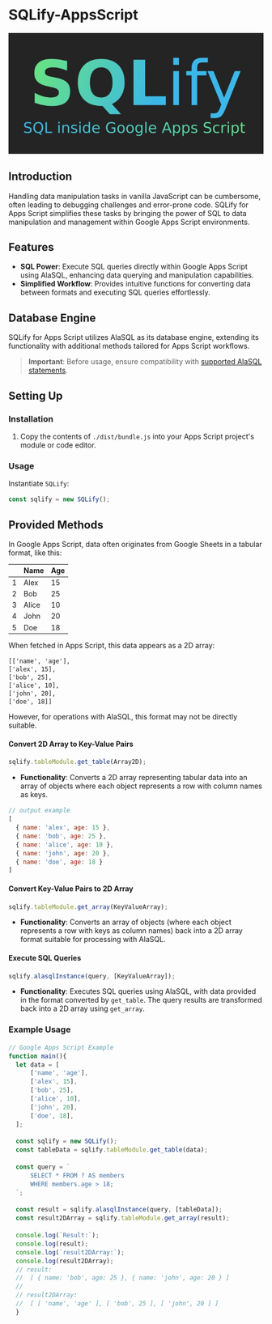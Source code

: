 
# SQLify-AppsScript
![SQLify for Apps Script Logo](assets/logo/logo.jpg)
## Introduction
Handling data manipulation tasks in vanilla JavaScript can be cumbersome, often leading to debugging challenges and error-prone code. SQLify for Apps Script simplifies these tasks by bringing the power of SQL to data manipulation and management within Google Apps Script environments.

## Features
- **SQL Power**: Execute SQL queries directly within Google Apps Script using AlaSQL, enhancing data querying and manipulation capabilities.
- **Simplified Workflow**: Provides intuitive functions for converting data between formats and executing SQL queries effortlessly.

## Database Engine
SQLify for Apps Script utilizes AlaSQL as its database engine, extending its functionality with additional methods tailored for Apps Script workflows.

> **Important**: Before usage, ensure compatibility with [supported AlaSQL statements](https://github.com/alasql/alasql/wiki/Supported-SQL-statements).

## Setting Up

### Installation
1. Copy the contents of `./dist/bundle.js` into your Apps Script project's module or code editor.

### Usage
Instantiate `SQLify`:
  ```javascript
  const sqlify = new SQLify();
  ```

## Provided Methods

In Google Apps Script, data often originates from Google Sheets in a tabular format, like this:

|   | Name     | Age  |
|---|----------|------|
| 1 | Alex     | 15   |
| 2 | Bob      | 25   |
| 3 | Alice    | 10   |
| 4 | John     | 20   |
| 5 | Doe      | 18   |

When fetched in Apps Script, this data appears as a 2D array:

```plaintext
[['name', 'age'],
['alex', 15],
['bob', 25],
['alice', 10],
['john', 20],
['doe', 18]]
```

However, for operations with AlaSQL, this format may not be directly suitable.

#### Convert 2D Array to Key-Value Pairs

```javascript
sqlify.tableModule.get_table(Array2D);
```

- **Functionality**: Converts a 2D array representing tabular data into an array of objects where each object represents a row with column names as keys.
```javascript
// output example
[
  { name: 'alex', age: 15 },
  { name: 'bob', age: 25 },
  { name: 'alice', age: 10 },
  { name: 'john', age: 20 },
  { name: 'doe', age: 18 }
]
```
#### Convert Key-Value Pairs to 2D Array

```javascript
sqlify.tableModule.get_array(KeyValueArray);
```

- **Functionality**: Converts an array of objects (where each object represents a row with keys as column names) back into a 2D array format suitable for processing with AlaSQL.

#### Execute SQL Queries

```javascript
sqlify.alasqlInstance(query, [KeyValueArray]);
```

- **Functionality**: Executes SQL queries using AlaSQL, with data provided in the format converted by `get_table`. The query results are transformed back into a 2D array using `get_array`.

### Example Usage

```javascript
// Google Apps Script Example
function main(){
  let data = [
      ['name', 'age'],
      ['alex', 15],
      ['bob', 25],
      ['alice', 10],
      ['john', 20],
      ['doe', 18],
  ];

  const sqlify = new SQLify();
  const tableData = sqlify.tableModule.get_table(data);

  const query = `
      SELECT * FROM ? AS members
      WHERE members.age > 18;
  `;

  const result = sqlify.alasqlInstance(query, [tableData]);
  const result2DArray = sqlify.tableModule.get_array(result);

  console.log(`Result:`);
  console.log(result);
  console.log(`result2DArray:`);
  console.log(result2DArray);
  // result:
  //  [ { name: 'bob', age: 25 }, { name: 'john', age: 20 } ]
  //
  // result2DArray:
  //  [ [ 'name', 'age' ], [ 'bob', 25 ], [ 'john', 20 ] ]
  }
```